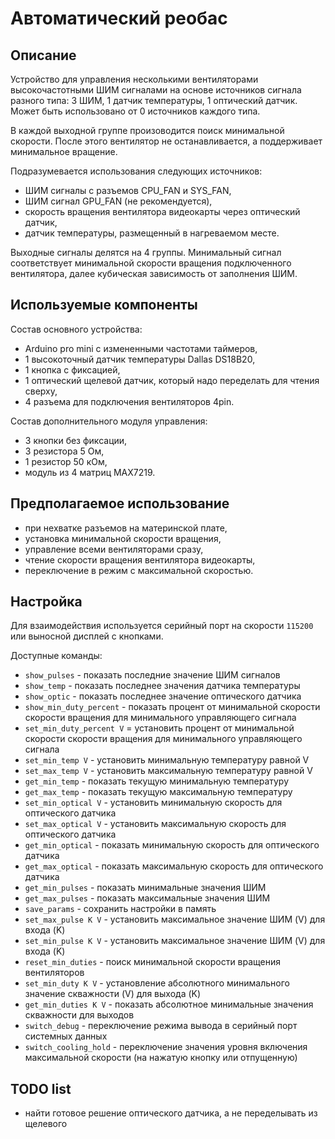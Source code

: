 # Автоматический реобас

## Описание

Устройство для управления несколькими вентиляторами высокочастотными ШИМ сигналами на основе источников сигнала разного типа: 3 ШИМ, 1 датчик температуры, 1 оптический датчик. Может быть использовано от 0 источников каждого типа.

В каждой выходной группе произоводится поиск минимальной скорости. После этого вентилятор не останавливается, а поддерживает минимальное вращение.

Подразумевается использования следующих источников:
- ШИМ сигналы с разъемов CPU_FAN и SYS_FAN,
- ШИМ сигнал GPU_FAN (не рекомендуется),
- скорость вращения вентилятора видеокарты через оптический датчик,
- датчик температуры, размещенный в нагреваемом месте.

Выходные сигналы делятся на 4 группы. Минимальный сигнал соответствует минимальной скорости вращения подключенного вентилятора, далее кубическая зависимость от заполнения ШИМ.

## Используемые компоненты

Состав основного устройства:
- Arduino pro mini с измененными частотами таймеров,
- 1 высокоточный датчик температуры Dallas DS18B20,
- 1 кнопка с фиксацией,
- 1 оптический щелевой датчик, который надо переделать для чтения сверху,
- 4 разъема для подключения вентиляторов 4pin.

Состав дополнительного модуля управления:
- 3 кнопки без фиксации,
- 3 резистора 5 Ом,
- 1 резистор 50 кОм,
- модуль из 4 матриц MAX7219.

## Предполагаемое использование

- при нехватке разъемов на материнской плате,
- установка минимальной скорости вращения,
- управление всеми вентиляторами сразу,
- чтение скорости вращения вентилятора видеокарты,
- переключение в режим с максимальной скоростью.

## Настройка

Для взаимодействия используется серийный порт на скорости `115200` или выносной дисплей с кнопками.

Доступные команды:
- `show_pulses` - показать последние значение ШИМ сигналов
- `show_temp` - показать последнее значения датчика температуры
- `show_optic` - показать последнее значение оптического датчика
- `show_min_duty_percent` - показать процент от минимальной скорости скорости вращения для минимального управляющего сигнала
- `set_min_duty_percent V` = установить процент от минимальной скорости скорости вращения для минимального управляющего сигнала
- `set_min_temp V` - установить минимальную температуру равной V
- `set_max_temp V` - установить максимальную температуру равной V
- `get_min_temp` - показать текущую минимальную температуру
- `get_max_temp` - показать текущую максимальную температуру
- `set_min_optical V` - установить минимальную скорость для оптического датчика
- `set_max_optical V` - установить максимальную скорость для оптического датчика
- `get_min_optical` - показать минимальную скорость для оптического датчика
- `get_max_optical` - показать максимальную скорость для оптического датчика
- `get_min_pulses` - показать минимальные значения ШИМ
- `get_max_pulses` - показать максимальные значения ШИМ
- `save_params` - сохранить настройки в память
- `set_max_pulse K V` - установить максимальное значение ШИМ (V) для входа (K)
- `set_min_pulse K V` - установить максимальное значение ШИМ (V) для входа (K)
- `reset_min_duties` - поиск минимальной скорости вращения вентиляторов
- `set_min_duty K V` - установление абсолютного минимального значение скважности (V) для выхода (K)
- `get_min_duties K V` - показать абсолютное минимальные значения скважности для выходов
- `switch_debug` - переключение режима вывода в серийный порт системных данных
- `switch_cooling_hold` - переключение значения уровня включения максимальной скорости (на нажатую кнопку или отпущенную)

## TODO list

- найти готовое решение оптического датчика, а не переделывать из щелевого
